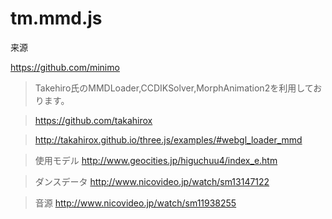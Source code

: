 # tm.mmd.js

来源

https://github.com/minimo

> Takehiro氏のMMDLoader,CCDIKSolver,MorphAnimation2を利用しております。
 
> https://github.com/takahirox
 
> http://takahirox.github.io/three.js/examples/#webgl_loader_mmd
 
> 使用モデル http://www.geocities.jp/higuchuu4/index_e.htm

> ダンスデータ http://www.nicovideo.jp/watch/sm13147122
 
> 音源 http://www.nicovideo.jp/watch/sm11938255
